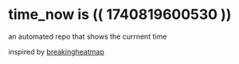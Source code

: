 # time_now is (( 1740819600530 ))

an automated repo that shows the currnent time

inspired by [breakingheatmap](https://github.com/breakingheatmap/breakingheatmap)